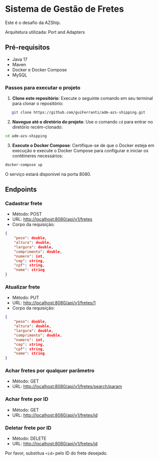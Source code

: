 # Sistema de Gestão de Fretes

Este é o desafio da AZShip.

Arquitetura utilizada: Port and Adapters

## Pré-requisitos

- Java 17
- Maven
- Docker e Docker Compose
- MySQL

### Passos para executar o projeto

1. **Clone este repositório**: Execute o seguinte comando em seu terminal para clonar o repositório:

```bash
   git clone https://github.com/guiFerranti/adm-azs-shipping.git
```

2. **Navegue até o diretório do projeto**: Use o comando `cd` para entrar no diretório recém-clonado:

```bash
cd adm-azs-shipping
```

3. **Execute o Docker Compose**: Certifique-se de que o Docker esteja em execução e execute o Docker Compose para configurar e iniciar os contêineres necessários:

```bash
docker-compose up
```

O serviço estará disponível na porta 8080.

## Endpoints

### Cadastrar frete

- Método: POST
- URL: [http://localhost:8080/api/v1/fretes](http://localhost:8080/api/v1/fretes)
- Corpo da requisição:

```json
{
    "peso": double,
    "altura": double,
    "largura": double,
    "comprimento": double,
    "numero": int,
    "cep": string,
    "cpf": string,
    "nome": string
}
```
### Atualizar frete

- Método: PUT
- URL: [http://localhost:8080/api/v1/fretes/1](http://localhost:8080/api/v1/fretes/1)
- Corpo da requisição:

```json
{
    "peso": double,
    "altura": double,
    "largura": double,
    "comprimento": double,
    "numero": int,
    "cep": string,
    "cpf": string,
    "nome": string
}
```

### Achar fretes por qualquer parâmetro

- Método: GET
- URL: [http://localhost:8080/api/v1/fretes/search/param](http://localhost:8080/api/v1/fretes/search/param)

### Achar frete por ID

- Método: GET
- URL: [http://localhost:8080/api/v1/fretes/id](http://localhost:8080/api/v1/fretes/id)

### Deletar frete por ID

- Método: DELETE
- URL: [http://localhost:8080/api/v1/fretes/id](http://localhost:8080/api/v1/fretes/id)

Por favor, substitua `<id>` pelo ID do frete desejado.


